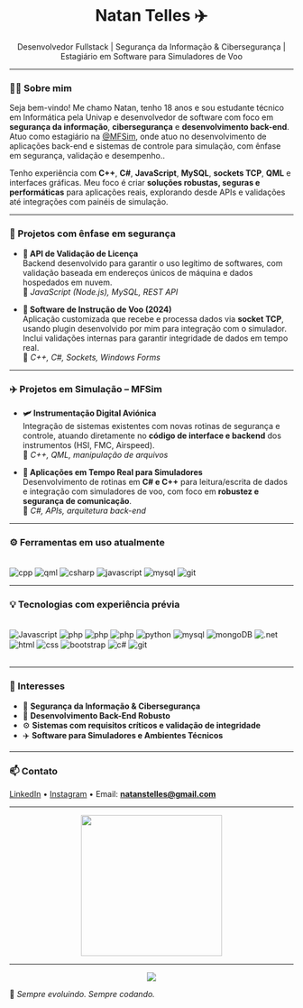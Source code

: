 <h1 align="center">Natan Telles ✈️</h1>
<p align="center">Desenvolvedor Fullstack | Segurança da Informação & Cibersegurança | Estagiário em Software para Simuladores de Voo</p>

---

### 👨‍💻 Sobre mim

Seja bem-vindo! Me chamo Natan, tenho 18 anos e sou estudante técnico em Informática pela Univap e desenvolvedor de software com foco em **segurança da informação**, **cibersegurança** e **desenvolvimento back-end**. Atuo como estagiário na [@MFSim](https://www.mfsim.com.br/), onde atuo no desenvolvimento de aplicações back-end e sistemas de controle para simulação, com ênfase em segurança, validação e desempenho..

Tenho experiência com **C++**, **C#**, **JavaScript**, **MySQL**, **sockets TCP**, **QML** e interfaces gráficas. Meu foco é criar **soluções robustas, seguras e performáticas** para aplicações reais, explorando desde APIs e validações até integrações com painéis de simulação.

---

### 🔐 Projetos com ênfase em segurança

- **🔐 API de Validação de Licença**  
  Backend desenvolvido para garantir o uso legítimo de softwares, com validação baseada em endereços únicos de máquina e dados hospedados em nuvem.  
  🔧 *JavaScript (Node.js), MySQL, REST API*

- **🧭 Software de Instrução de Voo (2024)**  
  Aplicação customizada que recebe e processa dados via **socket TCP**, usando plugin desenvolvido por mim para integração com o simulador. Inclui validações internas para garantir integridade de dados em tempo real.  
  🔧 *C++, C#, Sockets, Windows Forms*

---

### ✈️ Projetos em Simulação – MFSim

- **🛩️ Instrumentação Digital Aviónica**  
  Integração de sistemas existentes com novas rotinas de segurança e controle, atuando diretamente no **código de interface e backend** dos instrumentos (HSI, FMC, Airspeed).  
  🔧 *C++, QML, manipulação de arquivos*

- **📡 Aplicações em Tempo Real para Simuladores**  
  Desenvolvimento de rotinas em **C# e C++** para leitura/escrita de dados e integração com simuladores de voo, com foco em **robustez e segurança de comunicação**.  
  🔧 *C#, APIs, arquitetura back-end*

---

### ⚙️ Ferramentas em uso atualmente

<div style="display: inline_block"><br/>
  <img align="center" alt="cpp" src="https://img.shields.io/badge/C++-00599C?style=for-the-badge&logo=cplusplus&logoColor=white"/>
  <img align="center" alt="qml" src="https://img.shields.io/badge/QML-41CD52?style=for-the-badge&logo=qt&logoColor=white"/>
  <img align="center" alt="csharp" src="https://img.shields.io/badge/C%23-239120?style=for-the-badge&logo=c-sharp&logoColor=white"/>
  <img align="center" alt="javascript" src="https://img.shields.io/badge/JavaScript-323330?style=for-the-badge&logo=javascript&logoColor=F7DF1E"/>
  <img align="center" alt="mysql" src="https://img.shields.io/badge/MySQL-00000F?style=for-the-badge&logo=mysql&logoColor=white"/>
  <img align="center" alt="git" src="https://img.shields.io/badge/GIT-E44C30?style=for-the-badge&logo=git&logoColor=white"/>
</div>

---

### 💡 Tecnologias com experiência prévia

<div style="display: inline_block"><br/>
    <img align="center" alt="Javascript" src="https://img.shields.io/badge/JavaScript-323330?style=for-the-badge&logo=javascript&logoColor=F7DF1E"/>
    <img align="center" alt="php" src="https://img.shields.io/badge/PHP-777BB4?style=for-the-badge&logo=php&logoColor=white"/>
    <img align="center" alt="php" src="https://img.shields.io/badge/Kotlin-0095D5?&style=for-the-badge&logo=kotlin&logoColor=white"/>
    <img align="center" alt="php" src="https://img.shields.io/badge/Java-ED8B00?style=for-the-badge&logo=openjdk&logoColor=white"/>
    <img align="center" alt="python" src="https://img.shields.io/badge/Python-14354C?style=for-the-badge&logo=python&logoColor=white"/>
    <img align="center" alt="mysql" src="https://img.shields.io/badge/MySQL-00000F?style=for-the-badge&logo=mysql&logoColor=white"/>
    <img align="center" alt="mongoDB" src="https://img.shields.io/badge/MongoDB-4EA94B?style=for-the-badge&logo=mongodb&logoColor=white"/>
    <img align="center" alt=".net" src="https://img.shields.io/badge/.NET-5C2D91?style=for-the-badge&logo=.net&logoColor=white"/>   
    <img align="center" alt="html" src="https://img.shields.io/badge/HTML5-E34F26?style=for-the-badge&logo=html5&logoColor=white"/>
    <img align="center" alt="css" src="https://img.shields.io/badge/CSS-239120?&style=for-the-badge&logo=css3&logoColor=white"/>
    <img align="center" alt="bootstrap" src="https://img.shields.io/badge/Bootstrap-563D7C?style=for-the-badge&logo=bootstrap&logoColor=white"/>
    <img align="center" alt="c#" src="https://img.shields.io/badge/C%23-239120?style=for-the-badge&logo=c-sharp&logoColor=white"/>
  <img align="center" alt="git" src="https://img.shields.io/badge/GIT-E44C30?style=for-the-badge&logo=git&logoColor=white"/>
</div><br/>

---

### 🎯 Interesses

- 🔐 **Segurança da Informação & Cibersegurança**
- 💾 **Desenvolvimento Back-End Robusto**
- ⚙️ **Sistemas com requisitos críticos e validação de integridade**
- ✈️ **Software para Simuladores e Ambientes Técnicos**

---

### 📫 Contato

[LinkedIn](https://www.linkedin.com/in/natan-telles-5b2970288/) • [Instagram](https://www.instagram.com/natantelles_/) • Email: **natanstelles@gmail.com**

---

<p align="center">
  <img src="https://github-readme-stats.vercel.app/api/top-langs/?username=natan-telles&layout=compact&theme=radical&hide=css" height="250px" />
</p>

---

<p align="center">
  <img src="https://img.shields.io/badge/Desenvolvedor%20Fullstack%20em%20Sistemas%20Críticos-🛡️💻-blueviolet?style=for-the-badge"/>
</p>

🧠 *Sempre evoluindo. Sempre codando.*

